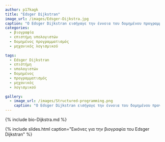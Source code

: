 ```yaml
---
author: p17kagk
title: "Edsger Dijkstran"
image_url: /images/Edsger-Dijkstra.jpg
caption: "O Edsger Dijkstran εισήγαγε την έννοια του δομημένου προγραμματισμού. "
categories:
  - βιογραφία
  - επιστήμη υπολογιστών 
  - δομημένος προγραμματισμός
  - μηχανικός λογισμικού
    
tags:
  - Edsger Dijkstran
  - επιστήμη
  - υπολογιστών
  - δομημένος
  - προγραμματισμός
  - μηχανικός
  - λογισμικού
  
gallery:
  - image_url: /images/Structured-programming.png
    caption: "O Edsger Dijkstran εισήγαγε την έννοια του δομημένου προγραμματισμού. "  
---
```


{% include bio-Dijkstra.md %}

{% include slides.html caption="Εικόνες για την βιογραφία του Edsger Dijkstran" %} 
